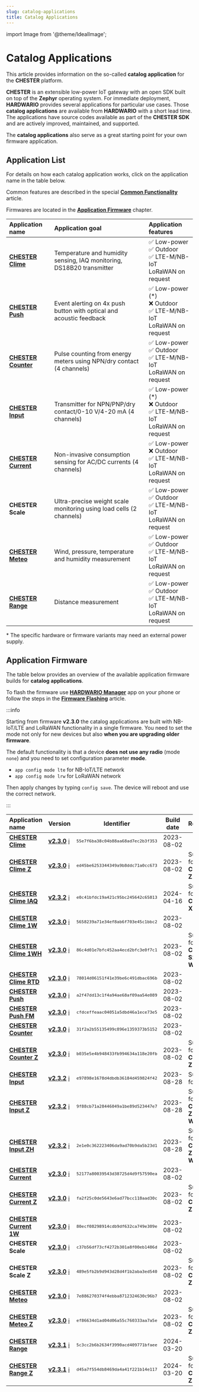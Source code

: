 ```yaml
---
slug: catalog-applications
title: Catalog Applications
---
```

import Image from '@theme/IdealImage';

# Catalog Applications

This article provides information on the so-called **catalog application** for the **CHESTER** platform.

**CHESTER** is an extensible low-power IoT gateway with an open SDK built on top of the **Zephyr** operating system. For immediate deployment, **HARDWARIO** provides several applications for particular use cases. Those **catalog applications** are available from **HARDWARIO** with a short lead time. The applications have source codes available as part of the **CHESTER SDK** and are actively improved, maintained, and supported.

The **catalog applications** also serve as a great starting point for your own firmware application.

## Application List

For details on how each catalog application works, click on the application name in the table below.

Common features are described in the special [**Common Functionality**](common-functionality.md) article.

Firmwares are located in the [**Application Firmware**](#application-firmware) chapter.

| Application name                          | Application goal                                                      | Application features                                                       |
| :---------------------------------------- | :-------------------------------------------------------------------- | :------------------------------------------------------------------------- |
| [**CHESTER Clime**](chester-clime.md)     | Temperature and humidity sensing, IAQ monitoring, DS18B20 transmitter | ✅ Low-power <br />✅ Outdoor<br />✅ LTE-M/NB-IoT<br />LoRaWAN on request    |
| [**CHESTER Push**](chester-push.md)       | Event alerting on 4x push button with optical and acoustic feedback   | ✅ Low-power (*)<br />❌ Outdoor<br />✅ LTE-M/NB-IoT<br />LoRaWAN on request |
| [**CHESTER Counter**](chester-counter.md) | Pulse counting from energy meters using NPN/dry contact (4 channels)  | ✅ Low-power <br />✅ Outdoor<br />✅ LTE-M/NB-IoT<br />LoRaWAN on request    |
| [**CHESTER Input**](chester-input.md)     | Transmitter for NPN/PNP/dry contact/0-10 V/4-20 mA (4 channels)       | ✅ Low-power (*)<br />❌ Outdoor<br />✅ LTE-M/NB-IoT<br />LoRaWAN on request |
| [**CHESTER Current**](chester-current.md) | Non-invasive consumption sensing for AC/DC currents (4 channels)      | ✅ Low-power <br />❌ Outdoor<br />✅ LTE-M/NB-IoT<br />LoRaWAN on request    |
| **CHESTER Scale**                         | Ultra-precise weight scale monitoring using load cells (2 channels)   | ✅ Low-power <br />✅ Outdoor<br />✅ LTE-M/NB-IoT<br />LoRaWAN on request    |
| [**CHESTER Meteo**](chester-meteo.md)     | Wind, pressure, temperature and humidity measurement                  | ✅ Low-power <br />✅ Outdoor<br />✅ LTE-M/NB-IoT<br />LoRaWAN on request    |
| [**CHESTER Range**](chester-range.md)     | Distance measurement                                                  | ✅ Low-power <br />✅ Outdoor<br />✅ LTE-M/NB-IoT<br />LoRaWAN on request    |

\* The specific hardware or firmware variants may need an external power supply.

## Application Firmware

The table below provides an overview of the available application firmware builds for **catalog applications**.

To flash the firmware use [**HARDWARIO Manager**](../platform-connectivity/hardwario-manager.md) app on your phone or follow the steps in the [**Firmware Flashing**](../firmware-flashing/index.md) article.

:::info

Starting from firmware **v2.3.0** the catalog applications are built with NB-IoT/LTE and LoRaWAN functionality in a single firmware. You need to set the mode
not only for new devices but also **when you are upgrading older firmware**.

The default functionality is that a device **does not use any radio** (mode `none`) and you need to set configuration parameter **mode**.

- `app config mode lte` for NB-IoT/LTE network
- `app config mode lrw` for LoRaWAN network

Then apply changes by typing `config save`. The device will reboot and use the correct network.

:::


| Application name                                                | Version                                                                                                                                                                        |                    Identifier                     | Build date | Remark                                         |
| :-------------------------------------------------------------- | :----------------------------------------------------------------------------------------------------------------------------------------------------------------------------- | :-----------------------------------------------: | :--------: | :--------------------------------------------- |
| [**CHESTER Clime**](chester-clime.md#chester-clime)             | [**v2.3.0**](https://firmware.hardwario.com/chester/55e7f6ba38c04b88aa68ad7ec2b3f353) [ℹ️](common-functionality.md#network-mode-configuration "Network Mode Configuration")     | <small>`55e7f6ba38c04b88aa68ad7ec2b3f353`</small> | 2023-08-02 |                                                |
| [**CHESTER Clime Z**](chester-clime.md#chester-clime-z)         | [**v2.3.0**](https://firmware.hardwario.com/chester/ed45be6253344349a9b8ddc71a0cc673) [ℹ️](common-functionality.md#network-mode-configuration "Network Mode Configuration")     | <small>`ed45be6253344349a9b8ddc71a0cc673`</small> | 2023-08-02 | Support for **CHESTER-Z1**                     |
| [**CHESTER Clime IAQ**](chester-clime.md#chester-clime-iaq)     | [**v2.3.2**](https://firmware.hardwario.com/chester/e0c41bfdc19a421c95bc245642c65813) [ℹ️](common-functionality.md#network-mode-configuration "Network Mode Configuration")     | <small>`e0c41bfdc19a421c95bc245642c65813`</small> | 2024-04-16 | Support for **CHESTER-X10**                    |
| [**CHESTER Clime 1W**](chester-clime.md#chester-clime-1w)       | [**v2.3.0**](https://firmware.hardwario.com/chester/5658239a71e34ef8ab6f703e45c1bbc2) [ℹ️](common-functionality.md#network-mode-configuration "Network Mode Configuration")     | <small>`5658239a71e34ef8ab6f703e45c1bbc2`</small> | 2023-08-02 |                                                |
| [**CHESTER Clime 1WH**](chester-clime.md#chester-clime-1wh)     | [**v2.3.0**](https://firmware.hardwario.com/chester/86c4d01e7bfc452aa4ecd2bfc3e0f7c1) [ℹ️](common-functionality.md#network-mode-configuration "Network Mode Configuration")     | <small>`86c4d01e7bfc452aa4ecd2bfc3e0f7c1`</small> | 2023-08-02 | Support for **CHESTER-S2**, **1-Wire**         |
| [**CHESTER Clime RTD**](chester-clime.md#chester-clime-rtd)     | [**v2.3.0**](https://firmware.hardwario.com/chester/78014d06151f41e39be6c491dbac696b) [ℹ️](common-functionality.md#network-mode-configuration "Network Mode Configuration")     | <small>`78014d06151f41e39be6c491dbac696b`</small> | 2023-08-02 |                                                |
| [**CHESTER Push**](chester-push.md#chester-push)                | [**v2.3.0**](https://firmware.hardwario.com/chester/a2f47dd13c1f4a94ae68af09aa54e089) [ℹ️](common-functionality.md#network-mode-configuration "Network Mode Configuration")     | <small>`a2f47dd13c1f4a94ae68af09aa54e089`</small> | 2023-08-02 |                                                |
| [**CHESTER Push FM**](chester-push.md#chester-push)             | [**v2.3.0**](https://firmware.hardwario.com/chester/cfdceffeaac04051a5dbd46a1ece73e5) [ℹ️](common-functionality.md#network-mode-configuration "Network Mode Configuration")     | <small>`cfdceffeaac04051a5dbd46a1ece73e5`</small> | 2023-08-02 |                                                |
| [**CHESTER Counter**](chester-counter.md#chester-counter)       | [**v2.3.0**](https://firmware.hardwario.com/chester/31f2a2b55135499c896e1359373b5152) [ℹ️](common-functionality.md#network-mode-configuration "Network Mode Configuration")     | <small>`31f2a2b55135499c896e1359373b5152`</small> | 2023-08-02 |                                                |
| [**CHESTER Counter Z**](chester-counter.md#chester-counter-z)   | [**v2.3.0**](https://firmware.hardwario.com/chester/b035e5e4b948433fb994634a118e20fb) [ℹ️](common-functionality.md#network-mode-configuration "Network Mode Configuration")     | <small>`b035e5e4b948433fb994634a118e20fb`</small> | 2023-08-02 | Support for **CHESTER-Z1**                     |
| [**CHESTER Input**](chester-input.md#chester-input)             | [**v2.3.2**](https://firmware.hardwario.com/chester/e97898e1678d4dbdb36184d459824f42) [ℹ️](common-functionality.md#network-mode-configuration "Network Mode Configuration")     | <small>`e97898e1678d4dbdb36184d459824f42`</small> | 2023-08-28 | Support for **1-Wire**                         |
| [**CHESTER Input Z**](chester-input.md#chester-input-z)         | [**v2.3.2**](https://firmware.hardwario.com/chester/9f88cb71a28446049a1be89d523447e7) [ℹ️](common-functionality.md#network-mode-configuration "Network Mode Configuration")     | <small>`9f88cb71a28446049a1be89d523447e7`</small> | 2023-08-28 | Support for **CHESTER-Z1**, **1-Wire**         |
| [**CHESTER Input ZH**](chester-input.md#chester-input-zh)       | [**v2.3.2**](https://firmware.hardwario.com/chester/2e1e0c362223406da9ad70b9da5b23d1) [ℹ️](common-functionality.md#network-mode-configuration "Network Mode Configuration")     | <small>`2e1e0c362223406da9ad70b9da5b23d1`</small> | 2023-08-28 | Support for **CHESTER-Z1**, **1-Wire**, **S2** |
| [**CHESTER Current**](chester-current.md#chester-current)       | [**v2.3.0**](https://firmware.hardwario.com/chester/52177a80039543d38725d4d9f57590ea) [ℹ️](common-functionality.md#network-mode-configuration "Network Mode Configuration")     | <small>`52177a80039543d38725d4d9f57590ea`</small> | 2023-08-02 |                                                |
| [**CHESTER Current Z**](chester-current.md#chester-current-z)   | [**v2.3.0**](https://firmware.hardwario.com/chester/fa2f25c0de5643e6ad77bcc118aad30c) [ℹ️](common-functionality.md#network-mode-configuration "Network Mode Configuration")     | <small>`fa2f25c0de5643e6ad77bcc118aad30c`</small> | 2023-08-02 | Support for **CHESTER-Z1**                     |
| [**CHESTER Current 1W**](chester-current.md#chester-current-1w) | [**v2.3.0**](https://firmware.hardwario.com/chester/80ecf08298914cdb9df632ca749e309e) [ℹ️](common-functionality.md#network-mode-configuration "Network Mode Configuration")     | <small>`80ecf08298914cdb9df632ca749e309e`</small> | 2023-08-02 |                                                |
| **CHESTER Scale**                                               | [**v2.3.0**](https://firmware.hardwario.com/chester/c37b56df73cf4272b301a8f00eb1486d) [ℹ️](common-functionality.md#network-mode-configuration "Network Mode Configuration")     | <small>`c37b56df73cf4272b301a8f00eb1486d`</small> | 2023-08-02 |                                                |
| **CHESTER Scale Z**                                             | [**v2.3.0**](https://firmware.hardwario.com/chester/489e5fb2b9d943d28d4f1b2aba3ed540) [ℹ️](common-functionality.md#network-mode-configuration "Network Mode Configuration")     | <small>`489e5fb2b9d943d28d4f1b2aba3ed540`</small> | 2023-08-02 | Support for **CHESTER-Z1**                     |
| [**CHESTER Meteo**](chester-meteo.md#chester-meteo)             | [**v2.3.0**](https://firmware.hardwario.com/chester/7e886270374f4ebba8712324630c96b7) [ℹ️](common-functionality.md#network-mode-configuration "Network Mode Configuration")     | <small>`7e886270374f4ebba8712324630c96b7`</small> | 2023-08-02 |                                                |
| [**CHESTER Meteo Z**](chester-meteo.md#chester-meteo-z)         | [**v2.3.0**](https://firmware.hardwario.com/chester/ef86634d1ad04d06a55c760333aa7a5e) [ℹ️](common-functionality.md#network-mode-configuration "Network Mode Configuration")     | <small>`ef86634d1ad04d06a55c760333aa7a5e`</small> | 2023-08-02 | Support for **CHESTER-Z1**                     |
| [**CHESTER Range**](chester-range.md#chester-range)             | [**v2.3.1**](https://firmware.hardwario.com/chester/5c3cc2b6-b263-4f39-90ac-d409771bfaee) [ℹ️](common-functionality.md#network-mode-configuration "Network Mode Configuration") | <small>`5c3cc2b6b2634f3990acd409771bfaee`</small> | 2024-03-20 |                                                |
| [**CHESTER Range Z**](chester-range.md#chester-range-z)         | [**v2.3.1**](https://firmware.hardwario.com/chester/d45a7f55-4db8-469d-a4a4-1f221b14e117) [ℹ️](common-functionality.md#network-mode-configuration "Network Mode Configuration") | <small>`d45a7f554db8469da4a41f221b14e117`</small> | 2024-03-20 | Support for **CHESTER-Z1**                     |

